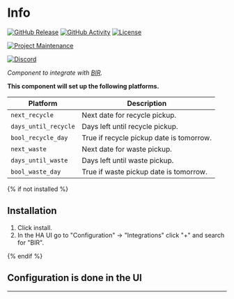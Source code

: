 # Info

[![GitHub Release][releases-shield]][releases]
[![GitHub Activity][commits-shield]][commits]
[![License][license-shield]][license]

[![Project Maintenance][maintenance-shield]][user_profile]

[![Discord][discord-shield]][discord]

_Component to integrate with [BIR][bir]._

**This component will set up the following platforms.**

| Platform | Description         |
| -------- | ------------------- |
| `next_recycle` | Next date for recycle pickup.  |
| `days_until_recycle` | Days left until recycle pickup. |
| `bool_recycle_day` | True if recycle pickup date is tomorrow. |
| `next_waste` | Next date for waste pickup.  |
| `days_until_waste` | Days left until waste pickup. |
| `bool_waste_day` | True if waste pickup date is tomorrow. |

{% if not installed %}

## Installation

1. Click install.
1. In the HA UI go to "Configuration" -> "Integrations" click "+" and search for "BIR".

{% endif %}

## Configuration is done in the UI

<!---->

---

[bir]: https://bir.no
[commits-shield]: https://img.shields.io/github/commit-activity/y/sikksakk/HomeAssistant-BIR.svg?style=for-the-badge
[commits]: https://github.com/sikksakk/HomeAssistant-BIR/commits/master
[discord]: https://discord
[discord-shield]: https://img.shields.io/discord/xxxx.svg?style=for-the-badge
[license]: https://github.com/sikksakk/HomeAssistant-BIR/blob/master/LICENSE
[license-shield]: https://img.shields.io/github/license/sikkasakk/HomeAssistant-BIR.svg?style=for-the-badge
[maintenance-shield]: https://img.shields.io/badge/maintainer-%40sikksakk-blue.svg?style=for-the-badge
[releases-shield]: https://img.shields.io/github/release/sikksakk/HomeAssistant-BIR.svg?style=for-the-badge
[releases]: https://github.com/sikksakk/HomeAssistant-BIR/releases
[user_profile]: https://github.com/sikksakk
